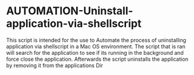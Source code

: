 # AUTOMATION-Uninstall-application-via-shellscript
This script is intended for the use to Automate the process of uninstalling application via shellscript in a Mac OS environment. The script that is ran will search for  the application to see if its running in the background and force close the application. Afterwards the script uninstalls the application by removing it from the applications Dir
